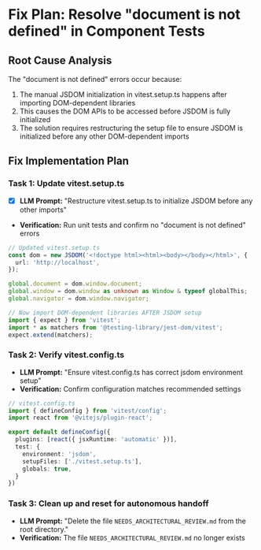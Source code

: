 # Fix Plan: Resolve "document is not defined" in Component Tests

## Root Cause Analysis
The "document is not defined" errors occur because:
1. The manual JSDOM initialization in vitest.setup.ts happens after importing DOM-dependent libraries
2. This causes the DOM APIs to be accessed before JSDOM is fully initialized
3. The solution requires restructuring the setup file to ensure JSDOM is initialized before any other DOM-dependent imports

## Fix Implementation Plan

### Task 1: Update vitest.setup.ts
- [x] **LLM Prompt:** "Restructure vitest.setup.ts to initialize JSDOM before any other imports"
- **Verification:** Run unit tests and confirm no "document is not defined" errors

```ts
// Updated vitest.setup.ts
const dom = new JSDOM('<!doctype html><html><body></body></html>', {
  url: 'http://localhost',
});

global.document = dom.window.document;
global.window = dom.window as unknown as Window & typeof globalThis;
global.navigator = dom.window.navigator;

// Now import DOM-dependent libraries AFTER JSDOM setup
import { expect } from 'vitest';
import * as matchers from '@testing-library/jest-dom/vitest';
expect.extend(matchers);
```

### Task 2: Verify vitest.config.ts
- **LLM Prompt:** "Ensure vitest.config.ts has correct jsdom environment setup"
- **Verification:** Confirm configuration matches recommended settings

```ts
// vitest.config.ts
import { defineConfig } from 'vitest/config';
import react from '@vitejs/plugin-react';

export default defineConfig({
  plugins: [react({ jsxRuntime: 'automatic' })],
  test: {
    environment: 'jsdom',
    setupFiles: ['./vitest.setup.ts'],
    globals: true,
  }
})
```

### Task 3: Clean up and reset for autonomous handoff
- **LLM Prompt:** "Delete the file `NEEDS_ARCHITECTURAL_REVIEW.md` from the root directory."
- **Verification:** The file `NEEDS_ARCHITECTURAL_REVIEW.md` no longer exists